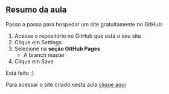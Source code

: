 ## Resumo da aula
Passo a passo para hospedar um site gratuitamente no GitHub:
1. Acesse o repositório no GitHub que está o seu site
1. Clique em Settings
1. Selecione na **seção GitHub Pages**
   * A branch master
1. Clique em Save

Está feito ;)


Para acessar o site criado nesta aula [clique aqui](https://victordop.github.io/projeto-site-clone/index.html)
